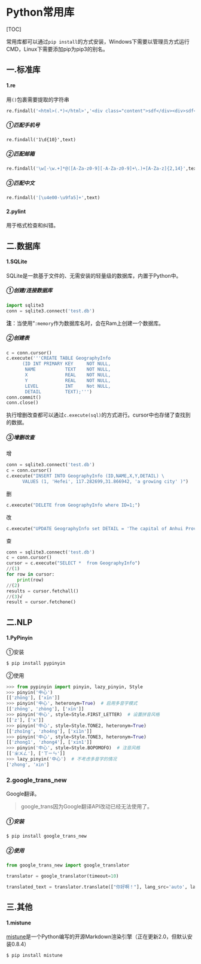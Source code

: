 # Python常用库

[TOC]

常用库都可以通过`pip install`的方式安装，Windows下需要以管理员方式运行CMD，Linux下需要添加pip为pip3的别名。

## 一.标准库

#### 1.re

用`()`包裹需要提取的字符串

```python
re.findall('<html>(.*)</html>','<div class="content">sdf</div><div>sdf</div>')
```

##### ①匹配手机号

```
re.findall('1\d{10}',text)
```

##### ②匹配邮箱

```python
re.findall('\w[-\w.+]*@([A-Za-z0-9][-A-Za-z0-9]+\.)+[A-Za-z]{2,14}',text)
```

##### ③匹配中文

```python
re.findall('[\u4e00-\u9fa5]+',text)
```

#### 2.pylint

用于格式检查和纠错。

## 二.数据库

#### 1.SQLite

SQLite是一款基于文件的、无需安装的轻量级的数据库，内置于Python中。

##### ①创建/连接数据库

```python
import sqlite3
conn = sqlite3.connect('test.db')
```

**注**：当使用“`:memory`作为数据库名时，会在Ram上创建一个数据库。

##### ②创建表

```python
c = conn.cursor()
c.execute('''CREATE TABLE GeographyInfo
      (ID INT PRIMARY KEY     NOT NULL,
       NAME           TEXT    NOT NULL,
       X		      REAL    NOT NULL,
       Y		      REAL    NOT NULL,
       LEVEL          INT	  Not NULL,
       DETAIL         TEXT);''')
conn.commit()
conn.close()
```

执行增删改查都可以通过`c.execute(sql)`的方式进行。cursor中也存储了查找到的数据。

##### ③增删改查

增

```python
conn = sqlite3.connect('test.db')
c = conn.cursor()
c.execute("INSERT INTO GeographyInfo (ID,NAME,X,Y,DETAIL) \
      VALUES (1, 'Hefei', 117.282699,31.866942, 'a growing city' )")
```

删

```python
c.execute("DELETE from GeographyInfo where ID=1;")
```

改

```python
c.execute("UPDATE GeographyInfo set DETAIL = 'The capital of Anhui Province' where ID=1")
```

查

```python
conn = sqlite3.connect('test.db')
c = conn.cursor()
cursor = c.execute("SELECT *  from GeographyInfo")
//(1)
for row in cursor:
    print(row)
//(2)
results = cursor.fetchall()
//(3)√
result = cursor.fetchone()
```

## 二.NLP

#### 1.PyPinyin

①安装

```bash
$ pip install pypinyin
```

②使用

```python
>>> from pypinyin import pinyin, lazy_pinyin, Style
>>> pinyin('中心')
[['zhōng'], ['xīn']]
>>> pinyin('中心', heteronym=True)  # 启用多音字模式
[['zhōng', 'zhòng'], ['xīn']]
>>> pinyin('中心', style=Style.FIRST_LETTER)  # 设置拼音风格
[['z'], ['x']]
>>> pinyin('中心', style=Style.TONE2, heteronym=True)
[['zho1ng', 'zho4ng'], ['xi1n']]
>>> pinyin('中心', style=Style.TONE3, heteronym=True)
[['zhong1', 'zhong4'], ['xin1']]
>>> pinyin('中心', style=Style.BOPOMOFO)  # 注音风格
[['ㄓㄨㄥ'], ['ㄒㄧㄣ']]
>>> lazy_pinyin('中心')  # 不考虑多音字的情况
['zhong', 'xin']
```

### 2.google_trans_new

Google翻译。

> google_trans因为Google翻译API改动已经无法使用了。

##### ①安装

```bash
$ pip install google_trans_new
```

##### ②使用

```python
from google_trans_new import google_translator

translator = google_translator(timeout=10)

translated_text = translator.translate(["你好啊！"], lang_src='auto', lang_tgt='en')
```

## 三.其他

#### 1.mistune

[mistune](https://github.com/lepture/mistune)是一个Python编写的开源Markdown渲染引擎（正在更新2.0，但默认安装0.8.4）

```bash
$ pip install mistune
```

